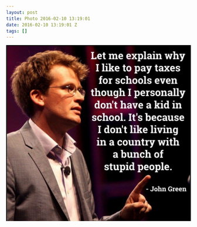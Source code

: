 ```yaml
---
layout: post
title: Photo 2016-02-10 13:19:01
date: 2016-02-10 13:19:01 Z
tags: []
---
```

![](/media/2016/02/139049096849.jpg)
